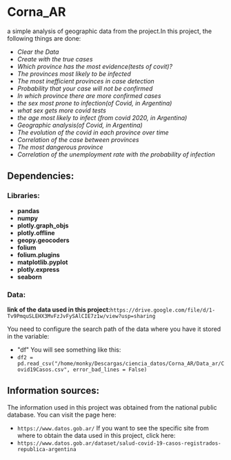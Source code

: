 # Corna_AR
 a simple analysis of geographic data from the project.In this project, the following things are done:
 - *Clear the Data*
 - *Create with the true cases*
 - *Which province has the most evidence(tests of covit)?*
 - *The provinces most likely to be infected*
 - *The most inefficient provinces in case detection*
 - *Probability that your case will not be confirmed*
 - *In which province there are more confirmed cases*
 - *the sex most prone to infection(of Covid, in Argentina)*
 - *what sex gets more covid tests*
 - *the age most likely to infect (from covid 2020, in Argentina)*
 - *Geographic analysis(of Covid, in Argentina)*
 - *The evolution of the covid in each province over time*
 - *Correlation of the case between provinces*
 - *The most dangerous province*
 - *Correlation of the unemployment rate with the probability of infection*

## Dependencies:
### Libraries:
 - __pandas__
 - __numpy__
 - __plotly.graph_objs__
 - __plotly.offline__
 - __geopy.geocoders__
 - __folium__
 - __folium.plugins__
 - __matplotlib.pyplot__
 - __plotly.express__
 - __seaborn__
### Data:
 __link of the data used in this project:__`https://drive.google.com/file/d/1-Tv9PmquSLEHX3MvFzJvFySAlCIE7z1w/view?usp=sharing`

 You need to configure the search path of the data where you have it stored in the variable: 
 - "df"
 You will see something like this: 
 - `df2 = pd.read_csv("/home/monky/Descargas/ciencia_datos/Corna_AR/Data_ar/Covid19Casos.csv", error_bad_lines = False)`
## Information sources:
 The information used in this project was obtained from the national public database. You can visit the page here:
 - `https://www.datos.gob.ar/`
 If you want to see the specific site from where to obtain the data used in this project, click here:
 - `https://www.datos.gob.ar/dataset/salud-covid-19-casos-registrados-republica-argentina`


